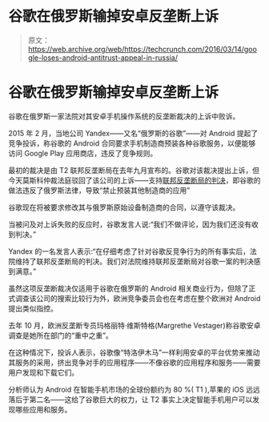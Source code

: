 # 谷歌在俄罗斯输掉安卓反垄断上诉

> 原文：<https://web.archive.org/web/https://techcrunch.com/2016/03/14/google-loses-android-antitrust-appeal-in-russia/>

# 谷歌在俄罗斯输掉安卓反垄断上诉

谷歌在俄罗斯一家法院对其安卓手机操作系统的反垄断裁决的上诉中败诉。

2015 年 2 月，当地公司 Yandex——又名“俄罗斯的谷歌”——对 Android 提起了竞争投诉，称谷歌的 Android 合同要求手机制造商预装各种谷歌服务，以便能够访问 Google Play 应用商店，违反了竞争规则。

最初的裁决是由 T2 联邦反垄断局在去年九月宣布的。谷歌对该裁决提出上诉，但今天莫斯科仲裁法庭驳回了该公司的上诉——支持[联邦反垄断局的判决](https://web.archive.org/web/20230403171223/http://en.fas.gov.ru/press-center/news/detail.html?id=44968)，即谷歌的做法违反了俄罗斯法律，导致“禁止预装其他制造商的应用”

谷歌现在将被要求修改其与俄罗斯原始设备制造商的合同，以遵守该裁决。

当被问及对上诉失败的反应时，谷歌发言人说:“我们不做评论，因为我们还没有收到判决。”

Yandex 的一名发言人表示:“在仔细考虑了针对谷歌反竞争行为的所有事实后，法院维持了联邦反垄断局的判决。我们对法院维持联邦反垄断局对谷歌一案的判决感到满意。”

虽然这项反垄断裁决仅适用于谷歌在俄罗斯的 Android 相关商业行为，但除了正式调查该公司的搜索比较行为外，欧洲竞争委员会也在考虑在整个欧洲对 Android 提出类似指控。

去年 10 月，欧洲反垄断专员玛格丽特·维斯特格(Margrethe Vestager)称谷歌安卓调查是她所在部门的“重中之重”。

在这种情况下，投诉人表示，谷歌像“特洛伊木马”一样利用安卓的平台优势来推动其服务的采用，挤出竞争对手的应用程序——不像谷歌的应用程序和服务——需要用户发现和下载它们。

分析师认为 Android 在智能手机市场的全球份额约为 80 %( T1 ),苹果的 iOS 远远落后于第二名——这给了谷歌巨大的权力，让 T2 事实上决定智能手机用户可以发现哪些应用和服务。